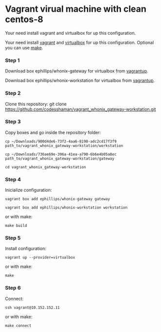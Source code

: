 # Vagrant virual machine with clean centos-8

Your need install vagrant and virtualbox for up this configuration.

Your need install [vagrant](https://github.com/hashicorp/vagrant-installers/releases/tag/v2.3.4.dev%2Bmain "vagrant") and  [virtualbox](https://www.virtualbox.org/ "virtualbox") for up this configuration. Optional you can use [make](https://www.gnu.org/software/make/ "make").

### Step 1

Download box ephillips/whonix-gateway for virtualbox from [vagrantup](https://portal.cloud.hashicorp.com/vagrant/discover/ephillips/whonix-gateway "vagrantup").

Download box ephillips/whonix-workstation for virtualbox from [vagrantup](https://portal.cloud.hashicorp.com/vagrant/discover/ephillips/whonix-workstation "vagrantup").

### Step 2

Clone this repository: git clone https://github.com/codesshaman/vagrant_whonix_gateway-workstation.git

### Step 3

Copy boxes and go inside the repository folder:

``cp ~/Downloads/900d4de6-73f2-4aa6-8198-adc2cd17f3f9 path_to/vagrant_whonix_gateway-workstation/workstation``

``cp ~/Downloads/736ae69e-396a-41ea-a790-6b6e4b05a8ec path_to/vagrant_whonix_gateway-workstation/gateway``

``cd vagrant_whonix_gateway-workstation``

### Step 4

Inicialize configuration:

``vagrant box add ephillips/whonix-gateway gateway``

``vagrant box add ephillips/whonix-workstation workstation``

or with make:

``make build``

### Step 5

Install configuration:

``vagrant up --provider=virtualbox``

or with make:

``make``

### Step 6

Connect:

``ssh vagrant@10.152.152.11``

or with make:

``make connect``
